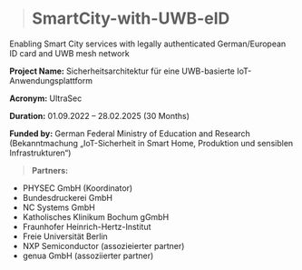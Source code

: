 
> # SmartCity-with-UWB-eID

Enabling Smart City services with legally authenticated German/European ID card and UWB mesh network

**Project Name:** Sicherheitsarchitektur für eine UWB-basierte IoT-Anwendungsplattform

**Acronym:** UltraSec

**Duration:** 01.09.2022 – 28.02.2025 (30 Months)

**Funded by:**  German Federal Ministry of Education and Research (Bekanntmachung „IoT-Sicherheit in Smart Home, Produktion und sensiblen
Infrastrukturen“)

> **Partners:**
* PHYSEC GmbH (Koordinator)
* Bundesdruckerei GmbH
* NC Systems GmbH
* Katholisches Klinikum Bochum gGmbH
* Fraunhofer Heinrich-Hertz-Institut
* Freie Universität Berlin
* NXP Semiconductor (assozieierter partner)
* genua GmbH (assoziierter partner)


